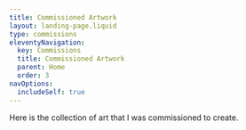 ```yaml
---
title: Commissioned Artwork
layout: landing-page.liquid
type: commissions
eleventyNavigation:
  key: Commissions
  title: Commissioned Artwork
  parent: Home
  order: 3
navOptions:
  includeSelf: true
---
```


Here is the collection of art that I was commissioned to create.
